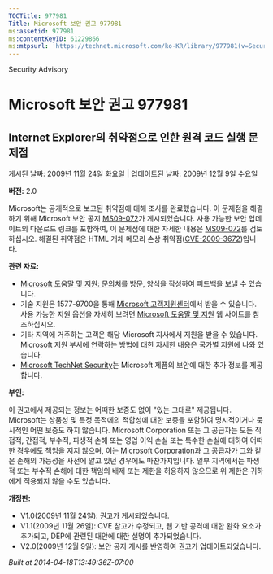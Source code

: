 ```yaml
---
TOCTitle: 977981
Title: Microsoft 보안 권고 977981
ms:assetid: 977981
ms:contentKeyID: 61229866
ms:mtpsurl: 'https://technet.microsoft.com/ko-KR/library/977981(v=Security.10)'
---
```


Security Advisory

Microsoft 보안 권고 977981
==========================

Internet Explorer의 취약점으로 인한 원격 코드 실행 문제점
---------------------------------------------------------

게시된 날짜: 2009년 11월 24일 화요일 | 업데이트된 날짜: 2009년 12월 9일 수요일

**버전:** 2.0

Microsoft는 공개적으로 보고된 취약점에 대해 조사를 완료했습니다. 이 문제점을 해결하기 위해 Microsoft 보안 공지 [MS09-072](http://go.microsoft.com/fwlink/?linkid=169404)가 게시되었습니다. 사용 가능한 보안 업데이트의 다운로드 링크를 포함하여, 이 문제점에 대한 자세한 내용은 [MS09-072](http://go.microsoft.com/fwlink/?linkid=169404)를 검토하십시오. 해결된 취약점은 HTML 개체 메모리 손상 취약점([CVE-2009-3672](http://www.cve.mitre.org/cgi-bin/cvename.cgi?name=cve-2009-3672))입니다.

**관련 자료:**

-   [Microsoft 도움말 및 지원: 문의처](https://support.microsoft.com/common/survey.aspx?scid=sw;en;1257&amp;showpage=1&amp;ws=technet&amp;sd=tech)를 방문, 양식을 작성하여 피드백을 보낼 수 있습니다.
-   기술 지원은 1577-9700을 통해 [Microsoft 고객지원센터](http://go.microsoft.com/fwlink/?linkid=21131)에서 받을 수 있습니다. 사용 가능한 지원 옵션을 자세히 보려면 [Microsoft 도움말 및 지원](http://support.microsoft.com/) 웹 사이트를 참조하십시오.
-   기타 지역에 거주하는 고객은 해당 Microsoft 지사에서 지원을 받을 수 있습니다. Microsoft 지원 부서에 연락하는 방법에 대한 자세한 내용은 [국가별 지원](http://go.microsoft.com/fwlink/?linkid=21155)에 나와 있습니다.
-   [Microsoft TechNet Security](http://go.microsoft.com/fwlink/?linkid=21132)는 Microsoft 제품의 보안에 대한 추가 정보를 제공합니다.

**부인:**

이 권고에서 제공되는 정보는 어떠한 보증도 없이 "있는 그대로" 제공됩니다. Microsoft는 상품성 및 특정 목적에의 적합성에 대한 보증을 포함하여 명시적이거나 묵시적인 어떤 보증도 하지 않습니다. Microsoft Corporation 또는 그 공급자는 모든 직접적, 간접적, 부수적, 파생적 손해 또는 영업 이익 손실 또는 특수한 손실에 대하여 어떠한 경우에도 책임을 지지 않으며, 이는 Microsoft Corporation과 그 공급자가 그와 같은 손해의 가능성을 사전에 알고 있던 경우에도 마찬가지입니다. 일부 지역에서는 파생적 또는 부수적 손해에 대한 책임의 배제 또는 제한을 허용하지 않으므로 위 제한은 귀하에게 적용되지 않을 수도 있습니다.

**개정판:**

-   V1.0(2009년 11월 24일): 권고가 게시되었습니다.
-   V1.1(2009년 11월 26일): CVE 참고가 수정되고, 웹 기반 공격에 대한 완화 요소가 추가되고, DEP에 관련된 대안에 대한 설명이 추가되었습니다.
-   V2.0(2009년 12월 9일): 보안 공지 게시를 반영하여 권고가 업데이트되었습니다.

*Built at 2014-04-18T13:49:36Z-07:00*
